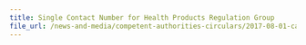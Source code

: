 ```yaml
---
title: Single Contact Number for Health Products Regulation Group 
file_url: /news-and-media/competent-authorities-circulars/2017-08-01-ca.pdf
---
```

